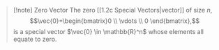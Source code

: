 > [!note] Zero Vector
> The zero [[1.2c Special Vectors|vector]] of size $n$,
> $$\vec{0}=\begin{bmatrix}0 \\ \vdots \\ 0 \end{bmatrix},$$
> is a special vector $\vec{0} \in \mathbb{R}^n$ whose elements all equate to zero.

